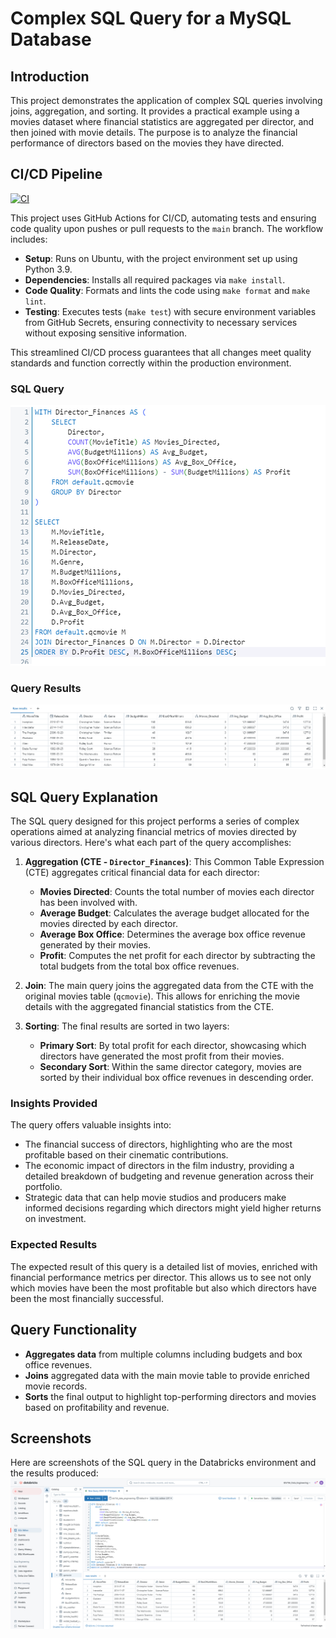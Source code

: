 # Complex SQL Query for a MySQL Database

## Introduction

This project demonstrates the application of complex SQL queries involving joins, aggregation, and sorting. It provides a practical example using a movies dataset where financial statistics are aggregated per director, and then joined with movie details. The purpose is to analyze the financial performance of directors based on the movies they have directed.

## CI/CD Pipeline
[![CI](https://github.com/iikikk/Complex_SQL_Query/actions/workflows/cicd.yml/badge.svg)](https://github.com/iikikk/Complex_SQL_Query/actions/workflows/cicd.yml)

This project uses GitHub Actions for CI/CD, automating tests and ensuring code quality upon pushes or pull requests to the `main` branch. The workflow includes:

- **Setup**: Runs on Ubuntu, with the project environment set up using Python 3.9.
- **Dependencies**: Installs all required packages via `make install`.
- **Code Quality**: Formats and lints the code using `make format` and `make lint`.
- **Testing**: Executes tests (`make test`) with secure environment variables from GitHub Secrets, ensuring connectivity to necessary services without exposing sensitive information.

This streamlined CI/CD process guarantees that all changes meet quality standards and function correctly within the production environment.

### SQL Query
![SQL Query](SQL.png)

### Query Results
![Query Results](result.png)

## SQL Query Explanation

The SQL query designed for this project performs a series of complex operations aimed at analyzing financial metrics of movies directed by various directors. Here's what each part of the query accomplishes:

1. **Aggregation (CTE - `Director_Finances`)**: This Common Table Expression (CTE) aggregates critical financial data for each director:
   - **Movies Directed**: Counts the total number of movies each director has been involved with.
   - **Average Budget**: Calculates the average budget allocated for the movies directed by each director.
   - **Average Box Office**: Determines the average box office revenue generated by their movies.
   - **Profit**: Computes the net profit for each director by subtracting the total budgets from the total box office revenues.

2. **Join**: The main query joins the aggregated data from the CTE with the original movies table (`qcmovie`). This allows for enriching the movie details with the aggregated financial statistics from the CTE.

3. **Sorting**: The final results are sorted in two layers:
   - **Primary Sort**: By total profit for each director, showcasing which directors have generated the most profit from their movies.
   - **Secondary Sort**: Within the same director category, movies are sorted by their individual box office revenues in descending order.

### Insights Provided

The query offers valuable insights into:
- The financial success of directors, highlighting who are the most profitable based on their cinematic contributions.
- The economic impact of directors in the film industry, providing a detailed breakdown of budgeting and revenue generation across their portfolio.
- Strategic data that can help movie studios and producers make informed decisions regarding which directors might yield higher returns on investment.


### Expected Results

The expected result of this query is a detailed list of movies, enriched with financial performance metrics per director. This allows us to see not only which movies have been the most profitable but also which directors have been the most financially successful.

## Query Functionality

- **Aggregates data** from multiple columns including budgets and box office revenues.
- **Joins** aggregated data with the main movie table to provide enriched movie records.
- **Sorts** the final output to highlight top-performing directors and movies based on profitability and revenue.

## Screenshots

Here are screenshots of the SQL query in the Databricks environment and the results produced:
![Query Results](databricks.png)




